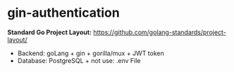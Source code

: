 # gin-authentication
**Standard Go Project Layout:** https://github.com/golang-standards/project-layout/

- Backend: goLang + gin + gorilla/mux + JWT token
- Database: PostgreSQL + not use: .env File
